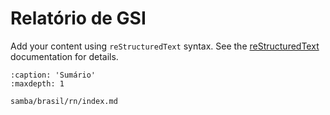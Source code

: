# Relatório de GSI

Add your content using `reStructuredText` syntax. See the
[reStructuredText](https://www.sphinx-doc.org/en/master/usage/restructuredtext/index.html)
documentation for details.

```{toctree}
:caption: 'Sumário'
:maxdepth: 1

samba/brasil/rn/index.md
```
